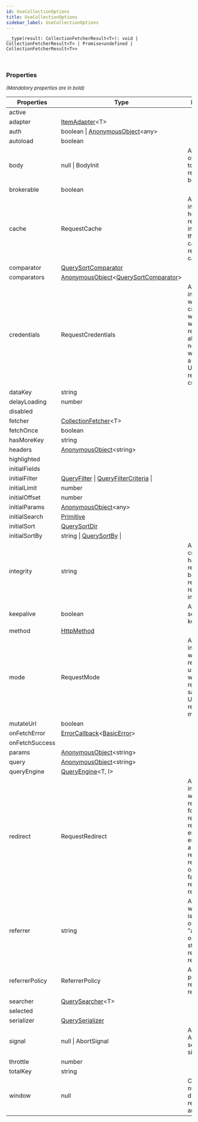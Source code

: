 ```yaml
---
id: UseCollectionOptions
title: UseCollectionOptions
sidebar_label: UseCollectionOptions
---
```


```tsx
__type(result: CollectionFetcherResult<T>): void | CollectionFetcherResult<T> | Promise<undefined | CollectionFetcherResult<T>>
```
<br/>



### Properties

<font size="2"><i>(Mandatory properties are in bold)</i></font>

| Properties | Type | Description |
| --------- | ---- | ----------- |
| active |  |  |
| adapter | [ItemAdapter](/framework-api/types/ItemAdapter.md)<T\> |  |
| auth | boolean \| [AnonymousObject](/framework-api/interfaces/AnonymousObject.md)<any\> |  |
| autoload | boolean |  |
| body | null \| BodyInit | A BodyInit object or null to set request's body. |
| brokerable | boolean |  |
| cache | RequestCache | A string indicating how the request will interact with the browser's cache to set request's cache. |
| comparator | [QuerySortComparator](/framework-api/types/QuerySortComparator.md) |  |
| comparators | [AnonymousObject](/framework-api/interfaces/AnonymousObject.md)<[QuerySortComparator](/framework-api/types/QuerySortComparator.md)\> |  |
| credentials | RequestCredentials | A string indicating whether credentials will be sent with the request always, never, or only when sent to a same-origin URL. Sets request's credentials. |
| dataKey | string |  |
| delayLoading | number |  |
| disabled |  |  |
| fetcher | [CollectionFetcher](/framework-api/types/CollectionFetcher.md)<T\> |  |
| fetchOnce | boolean |  |
| hasMoreKey | string |  |
| headers | [AnonymousObject](/framework-api/interfaces/AnonymousObject.md)<string\> |  |
| highlighted |  |  |
| initialFields |  |  |
| initialFilter | [QueryFilter](/framework-api/interfaces/QueryFilter.md) \| [QueryFilterCriteria](/framework-api/interfaces/QueryFilterCriteria.md) \|  |  |
| initialLimit | number |  |
| initialOffset | number |  |
| initialParams | [AnonymousObject](/framework-api/interfaces/AnonymousObject.md)<any\> |  |
| initialSearch | [Primitive](/framework-api/types/Primitive.md) |  |
| initialSort | [QuerySortDir](/framework-api/types/QuerySortDir.md) |  |
| initialSortBy | string \| [QuerySortBy](/framework-api/types/QuerySortBy.md) \|  |  |
| integrity | string | A cryptographic hash of the resource to be fetched by request. Sets request's integrity. |
| keepalive | boolean | A boolean to set request's keepalive. |
| method | [HttpMethod](/framework-api/enum/HttpMethod.md) |  |
| mode | RequestMode | A string to indicate whether the request will use CORS, or will be restricted to same-origin URLs. Sets request's mode. |
| mutateUrl | boolean |  |
| onFetchError | [ErrorCallback](/framework-api/types/ErrorCallback.md)<[BasicError](/framework-api/interfaces/BasicError.md)\> |  |
| onFetchSuccess |  |  |
| params | [AnonymousObject](/framework-api/interfaces/AnonymousObject.md)<string\> |  |
| query | [AnonymousObject](/framework-api/interfaces/AnonymousObject.md)<string\> |  |
| queryEngine | [QueryEngine](/framework-api/types/QueryEngine.md)<T, I\> |  |
| redirect | RequestRedirect | A string indicating whether request follows redirects, results in an error upon encountering a redirect, or returns the redirect (in an opaque fashion). Sets request's redirect. |
| referrer | string | A string whose value is a same-origin URL, "about:client", or the empty string, to set request's referrer. |
| referrerPolicy | ReferrerPolicy | A referrer policy to set request's referrerPolicy. |
| searcher | [QuerySearcher](/framework-api/types/QuerySearcher.md)<T\> |  |
| selected |  |  |
| serializer | [QuerySerializer](/framework-api/types/QuerySerializer.md) |  |
| signal | null \| AbortSignal | An AbortSignal to set request's signal. |
| throttle | number |  |
| totalKey | string |  |
| window | null | Can only be null. Used to disassociate request from any Window. |
